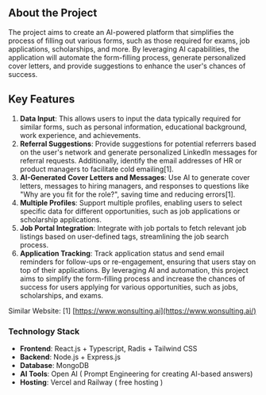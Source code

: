 ## About the Project
The project aims to create an AI-powered platform that simplifies the process of filling out various forms, such as those required for exams, job applications, scholarships, and more. By leveraging AI capabilities, the application will automate the form-filling process, generate personalized cover letters, and provide suggestions to enhance the user's chances of success.

## Key Features
1. **Data Input**: This allows users to input the data typically required for similar forms, such as personal information, educational background, work experience, and achievements.
2. **Referral Suggestions**: Provide suggestions for potential referrers based on the user's network and generate personalized LinkedIn messages for referral requests. Additionally, identify the email addresses of HR or product managers to facilitate cold emailing[1].
3. **AI-Generated Cover Letters and Messages**: Use AI to generate cover letters, messages to hiring managers, and responses to questions like "Why are you fit for the role?", saving time and reducing errors[1].
4. **Multiple Profiles**: Support multiple profiles, enabling users to select specific data for different opportunities, such as job applications or scholarship applications.
5. **Job Portal Integration**: Integrate with job portals to fetch relevant job listings based on user-defined tags, streamlining the job search process.
6. **Application Tracking**: Track application status and send email reminders for follow-ups or re-engagement, ensuring that users stay on top of their applications.
By leveraging AI and automation, this project aims to simplify the form-filling process and increase the chances of success for users applying for various opportunities, such as jobs, scholarships, and exams.

Similar Website:
[1] [﻿https://www.wonsulting.ai](https://www.wonsulting.ai/) 

### **Technology Stack**
- **Frontend**: React.js + Typescript, Radis + Tailwind CSS 
- **Backend**: Node.js + Express.js 
- **Database**: MongoDB
- **AI Tools**: Open AI ( Prompt Engineering for creating AI-based answers)
- **Hosting**: Vercel and Railway ( free hosting )
